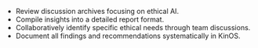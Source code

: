 - Review discussion archives focusing on ethical AI.
- Compile insights into a detailed report format.
- Collaboratively identify specific ethical needs through team discussions.
- Document all findings and recommendations systematically in KinOS.